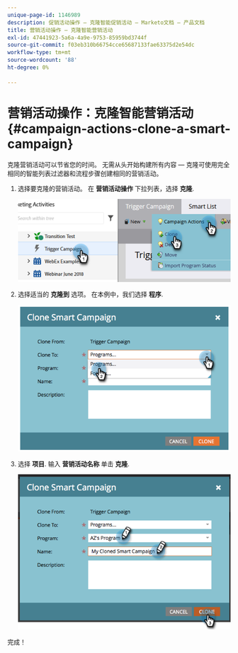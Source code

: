 ```yaml
---
unique-page-id: 1146989
description: 促销活动操作 — 克隆智能促销活动 — Marketo文档 — 产品文档
title: 营销活动操作 — 克隆智能营销活动
exl-id: 47441923-5a6a-4a9e-9753-85959bd3744f
source-git-commit: f03eb310b66754cce65687133fae63375d2e54dc
workflow-type: tm+mt
source-wordcount: '88'
ht-degree: 0%

---
```


# 营销活动操作：克隆智能营销活动 {#campaign-actions-clone-a-smart-campaign}

克隆营销活动可以节省您的时间。 无需从头开始构建所有内容 — 克隆可使用完全相同的智能列表过滤器和流程步骤创建相同的营销活动。

1. 选择要克隆的营销活动。 在 **营销活动操作** 下拉列表，选择 **克隆**.

   ![](assets/campaign-actions-clone-a-smart-campaign-1.png)

1. 选择适当的 **克隆到** 选项。 在本例中，我们选择 **程序**.

   ![](assets/campaign-actions-clone-a-smart-campaign-2.png)

1. 选择 **项目**. 输入 **营销活动名称** 单击 **克隆**.

   ![](assets/campaign-actions-clone-a-smart-campaign-3.png)

完成！
